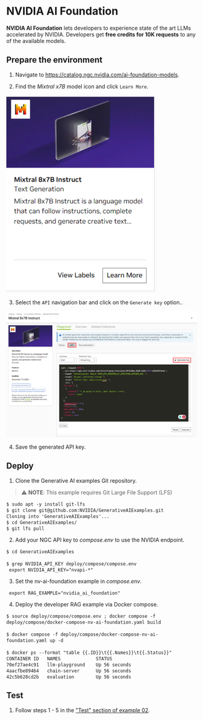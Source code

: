 # NVIDIA AI Foundation

**NVIDIA AI Foundation** lets developers to experience state of the art LLMs accelerated by NVIDIA. Developers get **free credits for 10K requests** to any of the available models.

## Prepare the environment

1.  Navigate to https://catalog.ngc.nvidia.com/ai-foundation-models.

2. Find the <i>Mixtral x7B</i> model icon and click ``Learn More``.

![Diagram](./images/image7.png)

3. Select the ```API``` navigation bar and click on the ```Generate key``` option..

![Diagram](./images/image8.png)

4. Save the generated API key.

## Deploy

1.  Clone the Generative AI examples Git repository.

> ⚠️ **NOTE**: This example requires Git Large File Support (LFS)

```
$ sudo apt -y install git-lfs
$ git clone git@github.com:NVIDIA/GenerativeAIExamples.git
Cloning into 'GenerativeAIExamples'...
$ cd GenerativeAIExamples/
$ git lfs pull
```

2. Add your NGC API key to <i>compose.env</i> to use the NVIDIA endpoint.

```
$ cd GenerativeAIExamples

$ grep NVIDIA_API_KEY deploy/compose/compose.env
 export NVIDIA_API_KEY="nvapi-*"
```

3. Set the nv-ai-foundation example in <i>compose.env</i>.
```
 export RAG_EXAMPLE="nvidia_ai_foundation"
```
4. Deploy the developer RAG example via Docker compose.

```
$ source deploy/compose/compose.env ; docker compose -f deploy/compose/docker-compose-nv-ai-foundation.yaml build

$ docker compose -f deploy/compose/docker-compose-nv-ai-foundation.yaml up -d

$ docker ps --format "table {{.ID}}\t{{.Names}}\t{{.Status}}"
CONTAINER ID   NAMES             STATUS
70ef27ae4c91   llm-playground    Up 56 seconds
4aacfbe89464   chain-server      Up 56 seconds
42c5b628cd2b   evaluation        Up 56 seconds
```

## Test

1. Follow steps 1 - 5 in the ["Test" section of example 02](../../RetrievalAugmentedGeneration/README.md#23-test).

